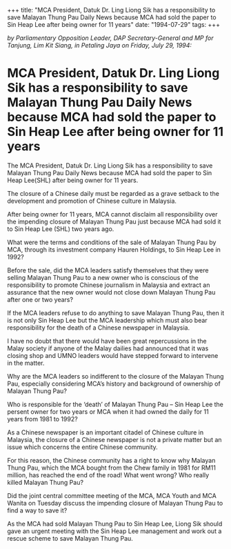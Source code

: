 +++ 
title: "MCA President, Datuk Dr. Ling Liong Sik has a responsibility to save Malayan Thung Pau Daily News because MCA had sold the paper to Sin Heap Lee after being owner for 11 years"
date: "1994-07-29"
tags:
+++

_by Parliamentary Opposition Leader, DAP Secretary-General and MP for Tanjung, Lim Kit Siang, in Petaling Jaya on Friday, July 29, 1994:_

# MCA President, Datuk Dr. Ling Liong Sik has a responsibility to save Malayan Thung Pau Daily News because MCA had sold the paper to Sin Heap Lee after being owner for 11 years

The MCA President, Datuk Dr. Ling Liong Sik has a responsibility to save Malayan Thung Pau Daily News because MCA had sold the paper to Sin Heap Lee(SHL) after being owner for 11 years.

The closure of a Chinese daily must be regarded as a grave setback to the development and promotion of Chinese culture in Malaysia.</u>

After being owner for 11 years, MCA cannot disclaim all responsibility over the impending closure of Malayan Thung Pau just because MCA had sold it to Sin Heap Lee (SHL) two years ago.

What were the terms and conditions of the sale of Malayan Thung Pau by MCA, through its investment company Hauren Holdings, to Sin Heap Lee in 1992?

Before the sale, did the MCA leaders satisfy themselves that they were selling Malayan Thung Pau to a new owner who is conscious of the responsibility to promote Chinese journalism in Malaysia and extract an assurance that the new owner would not close down Malayan Thung Pau after one or two years?

If the MCA leaders refuse to do anything to save Malayan Thung Pau, then it is not only Sin Heap Lee but the MCA leadership which must also bear responsibility for the death of a Chinese newspaper in Malaysia.

I have no doubt that there would have been great repercussions in the Malay society if anyone of the Malay dailies had announced that it was closing shop and UMNO leaders would have stepped forward to intervene in the matter.

Why are the MCA leaders so indifferent to the closure of the Malayan Thung Pau, especially considering MCA’s history and background of ownership of Malayan Thung Pau?

Who is responsible for the ‘death’ of Malayan Thung Pau – Sin Heap Lee the persent owner for two years or MCA when it had owned the daily for 11 years from 1981 to 1992?

As a Chinese newspaper is an important citadel of Chinese culture in Malaysia, the closure of a Chinese newspaper is not a private matter but an issue which concerns the entire Chinese community.

For this reason, the Chinese community has a right to know why Malayan Thung Pau, which the MCA bought from the Chew family in 1981 for RM11 million, has reached the end of the road! What went wrong? Who really killed Malayan Thung Pau?

Did the joint central committee meeting of the MCA, MCA Youth and MCA Wanita on Tuesday discuss the impending closure of Malayan Thung Pau to find a way to save it?

As the MCA had sold Malayan Thung Pau to Sin Heap Lee, Liong Sik should gave an urgent meeting with the Sin Heap Lee management and work out a rescue scheme to save Malayan Thung Pau.
 
